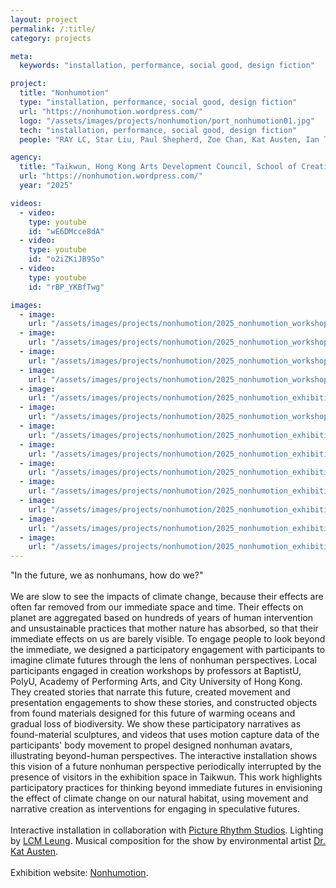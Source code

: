 ```yaml
---
layout: project
permalink: /:title/
category: projects

meta:
  keywords: "installation, performance, social good, design fiction"

project:
  title: "Nonhumotion"
  type: "installation, performance, social good, design fiction"
  url: "https://nonhumotion.wordpress.com/"
  logo: "/assets/images/projects/nonhumotion/port_nonhumotion01.jpg"
  tech: "installation, performance, social good, design fiction"
  people: "RAY LC, Star Liu, Paul Shepherd, Zoe Chan, Kat Austen, Ian Tang, Bowen Liu"

agency:
  title: "Taikwun, Hong Kong Arts Development Council, School of Creative Media Sound Lab, Picture Rhythm Studios"
  url: "https://nonhumotion.wordpress.com/"
  year: "2025"

videos:
  - video:
    type: youtube
    id: "wE6DMcce8dA"
  - video:
    type: youtube
    id: "o2iZKiJB9So"
  - video:
    type: youtube
    id: "rBP_YKBfTwg"

images:
  - image:
    url: "/assets/images/projects/nonhumotion/2025_nonhumotion_workshopaA-12.jpg"
  - image:
    url: "/assets/images/projects/nonhumotion/2025_nonhumotion_workshopaA-36.jpg"
  - image:
    url: "/assets/images/projects/nonhumotion/2025_nonhumotion_workshopaA-53.jpg"
  - image:
    url: "/assets/images/projects/nonhumotion/2025_nonhumotion_workshopB-31.jpg"
  - image:
    url: "/assets/images/projects/nonhumotion/2025_nonhumotion_exhibition-01.jpg"
  - image:
    url: "/assets/images/projects/nonhumotion/2025_nonhumotion_workshopB-109.jpg"
  - image:
    url: "/assets/images/projects/nonhumotion/2025_nonhumotion_exhibition-04.jpg"
  - image:
    url: "/assets/images/projects/nonhumotion/2025_nonhumotion_exhibition-05.jpg"
  - image:
    url: "/assets/images/projects/nonhumotion/2025_nonhumotion_exhibition-06.jpg"
  - image:
    url: "/assets/images/projects/nonhumotion/2025_nonhumotion_exhibition-08.jpg"
  - image:
    url: "/assets/images/projects/nonhumotion/2025_nonhumotion_exhibition-10.jpg"
  - image:
    url: "/assets/images/projects/nonhumotion/2025_nonhumotion_exhibition-16.jpg"
  - image:
    url: "/assets/images/projects/nonhumotion/2025_nonhumotion_exhibition-177.jpg"
---
```

<p>
"In the future, we as nonhumans, how do we?"<br><br>
We are slow to see the impacts of climate change, because their effects are often far removed from our immediate space and time. Their effects on planet are aggregated based on hundreds of years of human intervention and unsustainable practices that mother nature has absorbed, so that their immediate effects on us are barely visible. To engage people to look beyond the immediate, we designed a participatory engagement with participants to imagine climate futures through the lens of nonhuman perspectives. Local participants engaged in creation workshops by professors at BaptistU, PolyU, Academy of Performing Arts, and City University of Hong Kong. They created stories that narrate this future, created movement and presentation engagements to show these stories, and constructed objects from found materials designed for this future of warming oceans and gradual loss of biodiversity. We show these participatory narratives as found-material sculptures, and videos that uses motion capture data of the participants' body movement to propel designed nonhuman avatars, illustrating beyond-human perspectives. The interactive installation shows this vision of a future nonhuman perspective periodically interrupted by the presence of visitors in the exhibition space in Taikwun. This work highlights participatory practices for thinking beyond immediate futures in envisioning the effect of climate change on our natural habitat, using movement and narrative creation as interventions for engaging in speculative futures.<br><br>
Interactive installation in collaboration with <a href="https://sites.google.com/view/picture-rhythm-studios/projects"><u>Picture Rhythm Studios</u></a>. Lighting by <a href="https://www.instagram.com/_lcm_leung/"><u>LCM Leung</u></a>. Musical composition for the show by environmental artist <a href="https://katausten.com/"><u>Dr. Kat Austen</u></a>.<br><br>
Exhibition website: <a href="https://nonhumotion.wordpress.com/"><u>Nonhumotion</u></a>.</p>
